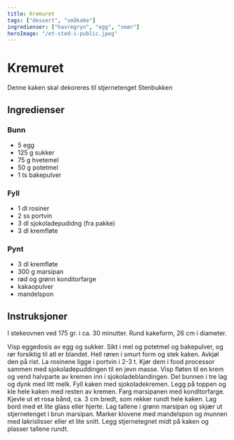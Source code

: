 ```yaml
---
title: Kremuret
tags: ["dessert", "småkake"]
ingredienser: ["havregryn", "egg", "smør"]
heroImage: "/et-sted-i-public.jpeg"
---
```


# Kremuret

Denne kaken skal dekoreres til stjernetenget Stenbukken

## Ingredienser

### Bunn

- 5 egg
- 125 g sukker
- 75 g hvetemel
- 50 g potetmel
- 1 ts bakepulver

### Fyll

- 1 dl rosiner
- 2 ss portvin
- 3 dl sjokoladepudidng (fra pakke)
- 3 dl kremfløte

### Pynt

- 3 dl kremfløte
- 300 g marsipan
- rød og grønn konditorfarge
- kakaopulver
- mandelspon

## Instruksjoner

I stekeovnen ved 175 gr. i ca. 30 minutter. Rund kakeform, 26 cm i diameter.

Visp eggedosis av egg og sukker. Sikt i mel og potetmel og bakepulver, og rør forsiktig til atl er blandet. Hell røren i smurt form og stek kaken. Avkjøl den på rist. La rosinene ligge i portvin i 2-3 t. Kjør dem i food processor sammen med sjokoladepuddingen til en jevn masse. Visp fløten til en krem og vend halvparte av kremen inn i sjokoladeblandingen. Del bunnen i tre lag og dynk med litt melk. Fyll kaken med sjokoladekremen. Legg på toppen og kle hele kaken med resten av kremen. Farg marsipanen med konditorfarge. Kjevle ut et rosa bånd, ca. 3 cm bredt, som rekker rundt hele kaken. Lag bord med et lite glass eller hjerte. Lag tallene i grønn marsipan og skjær ut stjernetenget i brun marsipan. Marker klovene med mandelspon og munnen med lakrislisser eller et lite snitt. Legg stjernetegnet midt på kaken og plasser tallene rundt.

